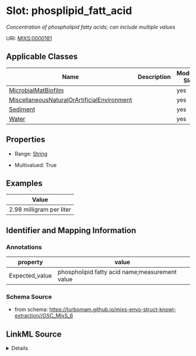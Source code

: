 # Slot: phosplipid_fatt_acid


_Concentration of phospholipid fatty acids; can include multiple values_



URI: [MIXS:0000181](https://w3id.org/mixs/0000181)



<!-- no inheritance hierarchy -->




## Applicable Classes

| Name | Description | Modifies Slot |
| --- | --- | --- |
[MicrobialMatBiofilm](MicrobialMatBiofilm.md) |  |  yes  |
[MiscellaneousNaturalOrArtificialEnvironment](MiscellaneousNaturalOrArtificialEnvironment.md) |  |  yes  |
[Sediment](Sediment.md) |  |  yes  |
[Water](Water.md) |  |  yes  |







## Properties

* Range: [String](String.md)

* Multivalued: True






## Examples

| Value |
| --- |
| 2.98 milligram per liter |

## Identifier and Mapping Information





### Annotations

| property | value |
| --- | --- |
| Expected_value | phospholipid fatty acid name;measurement value |



### Schema Source


* from schema: https://turbomam.github.io/mixs-envo-struct-knowl-extraction//GSC_MIxS_6




## LinkML Source

<details>
```yaml
name: phosplipid_fatt_acid
annotations:
  Expected_value:
    tag: Expected_value
    value: phospholipid fatty acid name;measurement value
description: Concentration of phospholipid fatty acids; can include multiple values
title: phospholipid fatty acid
examples:
- value: 2.98 milligram per liter
from_schema: https://turbomam.github.io/mixs-envo-struct-knowl-extraction//GSC_MIxS_6
rank: 1000
string_serialization: '{text};{float} {unit}'
slot_uri: MIXS:0000181
multivalued: true
alias: phosplipid_fatt_acid
domain_of:
- MicrobialMatBiofilm
- MiscellaneousNaturalOrArtificialEnvironment
- Sediment
- Water
range: string
required: false
recommended: false

```
</details>